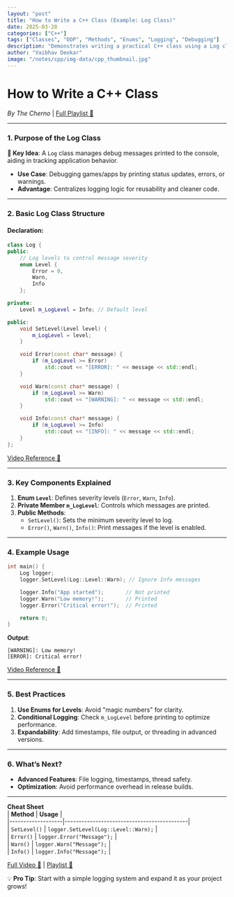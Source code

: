 ```yaml
---
layout: "post"
title: "How to Write a C++ Class (Example: Log Class)"
date: 2025-03-28
categories: ["C++"]
tags: ["Classes", "OOP", "Methods", "Enums", "Logging", "Debugging"]
description: "Demonstrates writing a practical C++ class using a Log class example, including enums for levels, member variables, and methods for conditional logging."
author: "Vaibhav Deokar"
image: "/notes/cpp/img-data/cpp_thumbnail.jpg"
---
```

# **How to Write a C++ Class**  
*By The Cherno* | [Full Playlist 🔗](https://www.youtube.com/watch?v=9RJTQmK0YPI&list=PLlrATfBNZ98dudnM48yfGUldqGD0S4FFb&index=10)  

---



### **1. Purpose of the Log Class**  
**📌 Key Idea**: A `Log` class manages debug messages printed to the console, aiding in tracking application behavior.  
- **Use Case**: Debugging games/apps by printing status updates, errors, or warnings.  
- **Advantage**: Centralizes logging logic for reusability and cleaner code.  

---

### **2. Basic Log Class Structure**  
#### **Declaration**:  
```cpp  
class Log {  
public:  
    // Log levels to control message severity  
    enum Level {  
        Error = 0,  
        Warn,  
        Info  
    };  

private:  
    Level m_LogLevel = Info; // Default level  

public:  
    void SetLevel(Level level) {  
        m_LogLevel = level;  
    }  

    void Error(const char* message) {  
        if (m_LogLevel >= Error)  
            std::cout << "[ERROR]: " << message << std::endl;  
    }  

    void Warn(const char* message) {  
        if (m_LogLevel >= Warn)  
            std::cout << "[WARNING]: " << message << std::endl;  
    }  

    void Info(const char* message) {  
        if (m_LogLevel >= Info)  
            std::cout << "[INFO]: " << message << std::endl;  
    }  
};  
```  
[Video Reference 🎥](https://youtu.be/3dHBFBw13E0?t=120)  

---

### **3. Key Components Explained**  
1. **Enum `Level`**: Defines severity levels (`Error`, `Warn`, `Info`).  
2. **Private Member `m_LogLevel`**: Controls which messages are printed.  
3. **Public Methods**:  
   - `SetLevel()`: Sets the minimum severity level to log.  
   - `Error()`, `Warn()`, `Info()`: Print messages if the level is enabled.  

---

### **4. Example Usage**  
```cpp  
int main() {  
    Log logger;  
    logger.SetLevel(Log::Level::Warn); // Ignore Info messages  

    logger.Info("App started");       // Not printed  
    logger.Warn("Low memory!");       // Printed  
    logger.Error("Critical error!");  // Printed  

    return 0;  
}  
```  
**Output**:  
```  
[WARNING]: Low memory!  
[ERROR]: Critical error!  
```  
[Video Reference 🎥](https://youtu.be/3dHBFBw13E0?t=240)  

---

### **5. Best Practices**  
1. **Use Enums for Levels**: Avoid "magic numbers" for clarity.  
2. **Conditional Logging**: Check `m_LogLevel` before printing to optimize performance.  
3. **Expandability**: Add timestamps, file output, or threading in advanced versions.  

---

### **6. What’s Next?**  
- **Advanced Features**: File logging, timestamps, thread safety.  
- **Optimization**: Avoid performance overhead in release builds.  

---

**Cheat Sheet**  
| **Method**       | **Usage**                                  |  
|-------------------|--------------------------------------------|  
| `SetLevel()`      | `logger.SetLevel(Log::Level::Warn);`       |  
| `Error()`         | `logger.Error("Message");`                 |  
| `Warn()`          | `logger.Warn("Message");`                  |  
| `Info()`          | `logger.Info("Message");`                  |  

[Full Video 🔗](https://youtu.be/3dHBFBw13E0) | [Playlist 🔗](https://www.youtube.com/watch?v=9RJTQmK0YPI&list=PLlrATfBNZ98dudnM48yfGUldqGD0S4FFb&index=10)  

💡 **Pro Tip**: Start with a simple logging system and expand it as your project grows!
